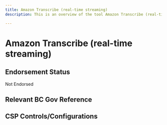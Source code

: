 ```yaml
---
title: Amazon Transcribe (real-time streaming)
description: This is an overview of the tool Amazon Transcribe (real-time streaming), and its current status  within BC Gov.

---
```

<!---
Note: this is a generated file.  You should not edit it directly.  Please check https://github.com/bcgov/cloud-pathfinder for details.
-->
# Amazon Transcribe (real-time streaming)



## Endorsement Status
Not Endorsed

## Relevant BC Gov Reference


## CSP Controls/Configurations

